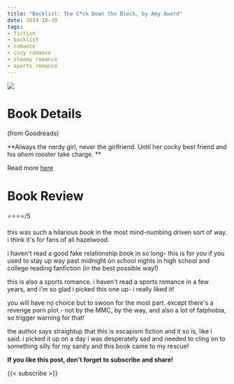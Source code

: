 ```yaml
---
title: "Backlist: The C*ck Down the Block, by Amy Award"
date: 2024-10-30
tags: 
- fiction
- backlist
- romance
- cozy romance
- steamy romance
- sports romance
---
```


![](https://images-na.ssl-images-amazon.com/images/S/compressed.photo.goodreads.com/books/1693512131i/63318188.jpg)

# Book Details
(from Goodreads)

**Always the nerdy girl, never the girlfriend. Until her cocky best friend and his *ahem* rooster take charge. **


Read more [here](https://www.goodreads.com/book/show/63318188-the-c-ck-down-the-block)


# Book Review

⭐⭐⭐⭐/5

this was such a hilarious book in the most mind-numbing driven sort of way. i think it's for fans of ali hazelwood. 

i haven't read a good fake relationship book in so long- this is for you if you used to stay up way past midnight on school nights in high school and college reading fanfiction (in the best possible way!)

this is also a sports romance. i haven't read a sports romance in a few years, and i'm so glad i picked this one up- i really liked it!

you will have no choice but to swoon for the most part. except there's a revenge porn plot - not by the MMC, by the way, and also a lot of fatphobia, so trigger warning for that! 

the author says straightup that this is escapism fiction and it so is, like i said. i picked it up on a day i was desperately sad and needed to cling on to something silly for my sanity and this book came to my rescue!


**If you like this post, don't forget to subscribe and share!**

{{< subscribe >}}
